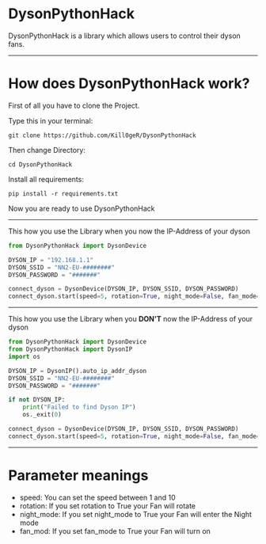# DysonPythonHack

DysonPythonHack is a library which allows users to control their dyson fans.

---
# How does DysonPythonHack work?

First of all you have to clone the Project.

Type this in your terminal:

````angular2html
git clone https://github.com/Kill0geR/DysonPythonHack
````

Then change Directory:

````angular2html
cd DysonPythonHack
````

Install all requirements:

````angular2html
pip install -r requirements.txt
````

Now you are ready to use DysonPythonHack

---
This how you use the Library when you now the IP-Address of your dyson

````python
from DysonPythonHack import DysonDevice

DYSON_IP = "192.168.1.1"
DYSON_SSID = "NN2-EU-########"
DYSON_PASSWORD = "#######"

connect_dyson = DysonDevice(DYSON_IP, DYSON_SSID, DYSON_PASSWORD)
connect_dyson.start(speed=5, rotation=True, night_mode=False, fan_mode=True)
````

---
This how you use the Library when you **DON'T** now the IP-Address of your dyson

````python
from DysonPythonHack import DysonDevice
from DysonPythonHack import DysonIP
import os

DYSON_IP = DysonIP().auto_ip_addr_dyson
DYSON_SSID = "NN2-EU-########"
DYSON_PASSWORD = "#######"

if not DYSON_IP:
    print("Failed to find Dyson IP")
    os._exit(0)

connect_dyson = DysonDevice(DYSON_IP, DYSON_SSID, DYSON_PASSWORD)
connect_dyson.start(speed=5, rotation=True, night_mode=False, fan_mode=True)
````

---
# Parameter meanings
* speed: You can set the speed between 1 and 10
* rotation: If you set rotation to True your Fan will rotate
* night_mode: If you set night_mode to True your Fan will enter the Night mode 
* fan_mod: If you set fan_mode to True your Fan will turn on
